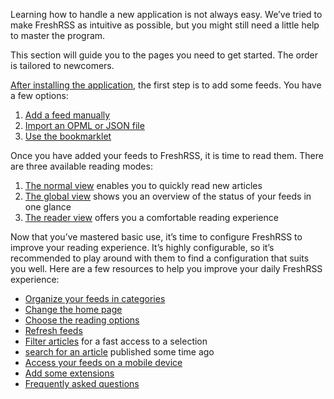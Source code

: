 Learning how to handle a new application is not always easy. We’ve tried to make FreshRSS as intuitive as possible, but you might still need a little help to master the program.

This section will guide you to the pages you need to get started. The order is tailored to newcomers.

[After installing the application](../admins/03_Installation.md), the first step is to add some feeds. You have a few options:

1. [Add a feed manually](04_Subscriptions.md#adding-a-feed)
2. [Import an OPML or JSON file](04_Subscriptions.md#import-and-export)
3. [Use the bookmarklet](04_Subscriptions.md#use-bookmarklet)

Once you have added your feeds to FreshRSS, it is time to read them. There are three available reading modes:

1. [The normal view](03_Main_view.md#normal-view) enables you to quickly read new articles
2. [The global view](03_Main_view.md#global-view) shows you an overview of the status of your feeds in one glance
3. [The reader view](03_Main_view.md#reader-view) offers you a comfortable reading experience

Now that you’ve mastered basic use, it’s time to configure FreshRSS to improve your reading experience. It’s highly configurable, so it’s recommended to play around with them to find a configuration that suits you well. Here are a few resources to help you improve your daily FreshRSS experience:

* [Organize your feeds in categories](04_Subscriptions.md#feed-management)
* [Change the home page](05_Configuration.md#changing-the-view)
* [Choose the reading options](05_Configuration.md#reading-options)
* [Refresh feeds](03_Main_view.md#refreshing-feeds)
* [Filter articles](03_Main_view.md#filtering-articles) for a fast access to a selection
* [search for an article](03_Main_view.md#with-the-search-field) published some time ago
* [Access your feeds on a mobile device](06_Mobile_access.md)
* [Add some extensions](https://github.com/FreshRSS/Extensions)
* [Frequently asked questions](07_Frequently_Asked_Questions.md)
